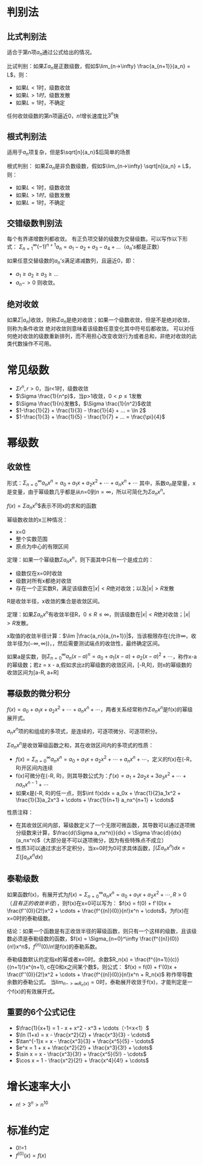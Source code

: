 # 判别法
## 比式判别法 
适合于第n项$a_n$通过公式给出的情况。

比试判别：如果$\Sigma a_n$是正数级数，假如$\lim_{n->\infty} \frac{a_{n+1}}{a_n} = L$，则：
- 如果$L<1$时，级数收敛
- 如果$L>1时$，级数发散
- 如果$L=1$时，不确定

任何收敛级数的第n项逼近0，$n!$增长速度比$3^n$快

## 根式判别法
适用于$a_n$项复杂，但是$\sqrt[n]{a_n}$后简单的场景

根式判别：
如果$\Sigma a_n$是非负数级数，假如$\lim_{n->\infty} \sqrt[n]{a_n} = L$，则：
- 如果$L<1$时，级数收敛
- 如果$L>1时$，级数发散
- 如果$L=1$时，不确定

## 交错级数判别法
每个有界递增数列都收敛。
有正负项交替的级数为交替级数。可以写作以下形式：
$\Sigma_{n=1}^\infty(-1)^{n+1}a_n = a_1 - a_2 + a_3 - a_4 + ...$（$a_n’s$都是正数）

如果任意交替级数的$a_n’s$满足递减数列，且逼近0，即：
- $a_1 \geq a_2 \geq a_3 \geq ...$
- $a_n -> 0$
则收敛。

## 绝对收敛
如果$\Sigma |a_n|$收敛，则称$\Sigma a_n$是绝对收敛；如果一个级数收敛，但是不是绝对收敛，则称为条件收敛
绝对收敛则意味着该级数任意变化其中符号后都收敛。
可以对任何绝对收敛的级数重新排列，而不用担心改变收敛行为或者总和，非绝对收敛的此类代数操作不可用。

# 常见级数
- $\Sigma r^n, r>0$，当r<1时，级数收敛
- $\Sigma \frac{1}{n^p}$，当p>1收敛，$0 < p \leq 1$发散
- $\Sigma \frac{1}{n}发散$，$\Sigma \frac{1}{n^2}$收敛
- $1-\frac{1}{2} + \frac{1}{3} - \frac{1}{4} + ... = \ln 2$
- $1-\frac{1}{3} + \frac{1}{5} - \frac{1}{7} + ... = \frac{\pi}{4}$

# 幂级数

## 收敛性
形式：$\Sigma_{n=0}^\infty a_nx^n = a_0 + a_1x + a_2x^2 + \cdots + a_nx^n + \cdots$
其中，系数$a_n$是常量，x是变量，由于幂级数几乎都是从n=0到$n = \infty$，所以可简化为$\Sigma a_nx^n$。

$f(x)=\Sigma a_nx^n$$表示不同x的求和的函数

幂级数收敛的x三种情况：
- x=0
- 整个实数范围
- 原点为中心的有限区间

定理：如果一个幂级数$\Sigma a_nx^n$，则下面其中只有一个是成立的：
- 级数仅在x=0时收敛
- 级数对所有x都绝对收敛
- 存在一个正实数R，满足该级数在$|x| < R$绝对收敛；以及$|x| > R$发散

R是收敛半径，x收敛的集合是收敛区间。

定理：如果$\Sigma a_n x^n$有收敛半径R，$0 \leq R \leq \infty$，则该级数在$|x|<R$绝对收敛；$|x| > R$发散。

x取值的收敛半径计算：$\lim |\frac{a_n}{a_{n+1}}|$，当该极限存在(允许$\infty$，收敛半径为($-\infty, \infty$))，，然后需要测试端点的收敛性，最终确定区间。

如果a是实数，则$\Sigma_{n=0}^\infty a_n(x-a)^n = a_0 + a_1(x-a) + a_2(x-a)^2 + \cdots$，称作x-a的幂级数；若z = x - a,假如求出z的幂级数的收敛区间，[-R,R]，则x的幂级数的收敛区间为[a-R, a+R]

## 幂级数的微分积分
$f(x) = a_0 + a_1 x + a_2x^2 + \cdots + a_nx^n + \cdots$，两者关系经常称作$\Sigma a_n x^n$是f(x)的幂级展开式。

$a_nx^n$项的和组成的多项式，是连续的，可逐项微分、可逐项积分。

$\Sigma a_nx^n$是收敛幂级函数之和，其在收敛区间内的多项式的性质：
- $f(x) = \Sigma_{n=0}^\infty a_nx^n = a_0 + a_1x + a_2x^2 + \cdots + a_nx^n + \cdots$，定义的f(x)在(-R，R)开区间内连续
- f(x)可微分在(-R, R)，则其导数公式为：$f'(x) = a_1 + 2a_2x + 3a_3x^2 + \cdots + na_nx^{n-1} + \cdots$
- 如果x是(-R, R)的任一点，则$\int f(x)dx = a_0x + \frac{1}{2}a_1x^2 + \frac{1}{3}a_2x^3 + \cdots + \frac{1}{n+1} a_nx^{n+1} + \cdots$

性质注释：
- 在其收敛区间内部，幂级数定义了一个无限可微函数，其导数可以通过逐项微分级数来计算，$\frac{d(\Sigma a_nx^n)}{dx} = \Sigma \frac{d}{dx}(a_nx^n)$（大部分是不可以逐项微分，因为有些特殊点不成立）
- 性质3可以通过求出不定积分，当x=0时为0可求具体函数，$\int (\Sigma a_nx^n)dx = \Sigma(\int a_nx^ndx)$

## 泰勒级数
如果函数f(x)，有展开式为$f(x) = \Sigma_{n=0}^\infty a_nx^n = a_0 + a_1x + a_2x^2 + \cdots, R >0（且有正的收敛半径）$，则f(x)在x=0可以写为：
$f(x) = f(0) + f'(0)x + \frac{f''(0)}{2!}x^2 + \cdots + \frac{f^{(n)}(0)}{n!}x^n + \cdots$，为f(x)在x=0时的泰勒级数。

结论：如果一个函数是有正收敛半径的幂级函数，则只有一个这样的级数，且该级数必须是泰勒级数的函数，$f(x) = \Sigma_{n=0}^\infty \frac{f^{(n)}(0)}{n!}x^n$，$f^{(n)}(0)/n!$是f(x)的泰勒系数。

泰勒级数默认约定指x的幂或者x=0时。余数$R_n(x) = \frac{f^{(n+1)}(c)}{(n+1)!}x^{n+1}, c在0和x之间某个数$，则公式：
$f(x) = f(0) + f'(0)x + \frac{f''(0)}{2!}x^2 + \cdots + \frac{f^{(n)}(0)}{n!}x^n + R_n(x)$ 称作带导数余数的泰勒公式。
当$\lim_{n->\infty R_n(x)} = 0$时，泰勒展开收敛于f(x)，才能判定是一个f(x)的有效展开式。

## 重要的6个公式记住
- $\frac{1}{x+1} = 1 - x + x^2 - x^3 + \cdots（-1<x<1）$
- $\ln (1+x) = x - \frac{x^2}{2} + \frac{x^3}{3} - \cdots$
- $\tan^{-1}x = x - \frac{x^3}{3} + \frac{x^5}{5} - \cdots$
- $e^x = 1 + x + \frac{x^2}{2!} + \frac{x^3}{3!} + \cdots$
- $\sin x = x - \frac{x^3}{3!} + \frac{x^5}{5!} - \cdots$
- $\cos x = 1 - \frac{x^2}{2!} + \frac{x^4}{4!} + \cdots$

# 增长速率大小
- $n! > 3^n > n^{10}$

# 标准约定
- 0!=1
- $f^{(0)}(x) = f(x)$
